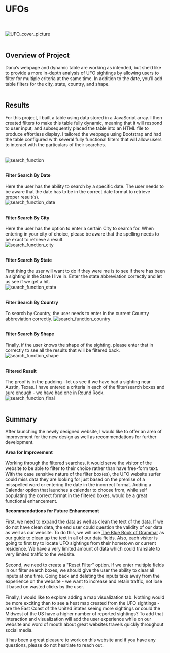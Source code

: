 # UFOs<br><br>

![UFO_cover_picture](Static/images/UFO_cover_picture.png)<br><br>

## Overview of Project<br>
Dana’s webpage and dynamic table are working as intended, but she’d like to provide a more in-depth analysis of UFO sightings by allowing users to filter for multiple criteria at the same time. In addition to the date, you’ll add table filters for the city, state, country, and shape.<br><br>

## Results<br>
For this project, I built a table using data stored in a JavaScript array. I then created filters to make this table fully dynamic, meaning that it will respond to user input, and subsequently placed the table into an HTML file to produce effortless display.  I tailored the webpage using Bootstrap and had the table configured with several fully functional filters that will allow users to interact with the particulars of their searches.<br><br>

![search_function](search_function.png)<br><br>

**Filter Search By Date**<br><br>
Here the user has the ability to search by a specific date.  The user needs to be aware that the date has to be in the correct date format to retrieve proper result(s).<br>
![search_function_date](search_function_date.png)<br><br>

**Filter Search By City**<br><br>
Here the user has the option to enter a certain City to search for.  When entering in your city of choice, please be aware that the spelling needs to be exact to retrieve a result.<br>
![search_function_city](search_function_city.png)<br><br>

**Filter Search By State**<br><br>
First thing the user will want to do if they were me is to see if there has been a sighting in the State I live in.  Enter the state abbreviation correctly and let us see if we get a hit.<br>
![search_function_state](search_function_state.png)<br><br>

**Filter Search By Country**<br><br>
To search by Country, the user needs to enter in the current Country abbreviation correctly.
![search_function_country](search_function_country.png)<br><br>

**Filter Search By Shape**<br><br>
Finally, if the user knows the shape of the sighting, please enter that in correctly to see all the results that will be filtered back.<br>
![search_function_shape](search_function_shape.png)<br><br>

**Filtered Result**<br><br>
The proof is in the pudding - let us see if we have had a sighting near Austin, Texas.  I have entered a criteria in each of the filter/search boxes and sure enough - we have had one in Round Rock.<br>
![search_function_final](search_function_final.png)<br><br>

## Summary<br>
After launching the newly designed website, I would like to offer an area of improvement for the new design as well as recommendations for further development.<br>

**Area for Improvement**<br><br>
Working through the filtered searches, it would serve the visitor of the website to be able to filter to their choice rather than have free-form text.  With the case sensitive nature of the filter box(es), the UFO website surfer could miss data they are looking for just based on the premise of a misspelled word or entering the date in the incorrect format.  Adding a Calendar option that launches a calendar to choose from, while self populating the correct format in the filtered boxes, would be a great functional enhancement.<br>

**Recommendations for Future Enhancement**<br><br>
First, we need to expand the data as well as clean the text of the data.  If we do not have clean data, the end user could question the validity of our data as well as our website.  To do this, we will use [The Blue Book of Grammar](https://www.grammarbook.com/) as our guide to clean up the text in all of our data fields.  Also, each visitor is going to first try to locate UFO sightings from their hometown or current residence.  We have a very limited amount of data which could translate to very limited traffic to the website.<br><br>
Second, we need to create a "Reset Filter" option.  If we enter multiple fields in our filter search boxes, we should give the user the ability to clear all inputs at one time.  Going back and deleting the inputs take away from the experience on the website - we want to increase and retain traffic, not lose it based on wasted clicks by the user.<br><br>
Finally,  I would like to explore adding a map visualization tab.  Nothing would be more exciting than to see a heat map created from the UFO sightings - are the East Coast of the United States seeing more sightings or could the Midwest of the US have a higher number of reported sightings?  To add that interaction and visualization will add the user experience while on our website and word of mouth about great websites travels quickly throughout social media.<br>

It has been a great pleasure to work on this website and if you have any questions, please do not hesitiate to reach out.
